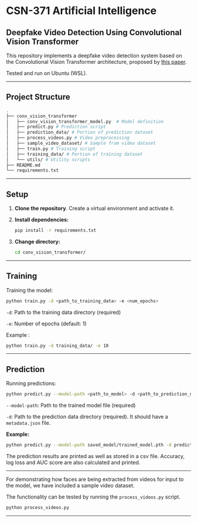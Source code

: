 # CSN-371 Artificial Intelligence

## Deepfake Video Detection Using Convolutional Vision Transformer

This repository implements a deepfake video detection system based on the Convolutional Vision Transformer architecture, proposed by [this paper](https://arxiv.org/abs/2102.11126).

Tested and run on Ubuntu (WSL).

---

## Project Structure

```bash
.
├── conv_vision_transformer
│   ├── conv_vision_transformer_model.py  # Model definition
│   ├── predict.py # Prediction script
│   ├── prediction_data/ # Portion of prediction dataset
│   ├── process_videos.py # Video preprocessing
│   ├── sample_video_dataset/ # Sample from video dataset
│   ├── train.py # Training script
│   ├── training_data/ # Portion of training dataset
│   └── utils/ # Utility scripts
├── README.md
└── requirements.txt
```

---

## Setup

1. **Clone the repository**. Create a virtual environment and activate it.

2. **Install dependencies:**
    
    ```bash
    pip install -r requirements.txt
    ```

3. **Change directory:**
    
    ```bash
    cd conv_vision_transformer/
    ```

---

## Training

Training the model:

```bash
python train.py -d <path_to_training_data> -e <num_epochs>
```

`-d`: Path to the training data directory (required)

`-e`: Number of epochs (default: 1)

Example :

```bash
python train.py -d training_data/ -e 10
```

---

## Prediction

Running predictions:

```bash
python predict.py --model-path <path_to_model> -d <path_to_prediction_data>
```

`--model-path`: Path to the trained model file (required)

`-d`: Path to the prediction data directory (required). It should have a `metadata.json` file.

**Example:**
```bash
python predict.py --model-path saved_model/trained_model.pth -d prediction_data/
```

The prediction results are printed as well as stored in a csv file. Accuracy, log loss and AUC score are also calculated and printed.

---

For demonstrating how faces are being extracted from videos for input to the model, we have included a sample video dataset.

The functionality can be tested by running the `process_videos.py` script. 

```bash
python process_videos.py
```

---
